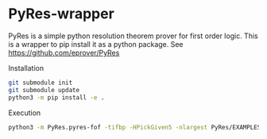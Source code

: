 # PyRes-wrapper

PyRes is a simple python resolution theorem prover for first order logic. This is a wrapper to pip install it as a python package. See <https://github.com/eprover/PyRes>

Installation

```bash
git submodule init
git submodule update
python3 -m pip install -e .
```

Execution

```bash
python3 -m PyRes.pyres-fof -tifbp -HPickGiven5 -nlargest PyRes/EXAMPLES/PUZ001+1.p
```
